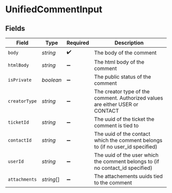 # UnifiedCommentInput


## Fields

| Field                                                                          | Type                                                                           | Required                                                                       | Description                                                                    |
| ------------------------------------------------------------------------------ | ------------------------------------------------------------------------------ | ------------------------------------------------------------------------------ | ------------------------------------------------------------------------------ |
| `body`                                                                         | *string*                                                                       | :heavy_check_mark:                                                             | The body of the comment                                                        |
| `htmlBody`                                                                     | *string*                                                                       | :heavy_minus_sign:                                                             | The html body of the comment                                                   |
| `isPrivate`                                                                    | *boolean*                                                                      | :heavy_minus_sign:                                                             | The public status of the comment                                               |
| `creatorType`                                                                  | *string*                                                                       | :heavy_minus_sign:                                                             | The creator type of the comment. Authorized values are either USER or CONTACT  |
| `ticketId`                                                                     | *string*                                                                       | :heavy_minus_sign:                                                             | The uuid of the ticket the comment is tied to                                  |
| `contactId`                                                                    | *string*                                                                       | :heavy_minus_sign:                                                             | The uuid of the contact which the comment belongs to (if no user_id specified) |
| `userId`                                                                       | *string*                                                                       | :heavy_minus_sign:                                                             | The uuid of the user which the comment belongs to (if no contact_id specified) |
| `attachments`                                                                  | *string*[]                                                                     | :heavy_minus_sign:                                                             | The attachements uuids tied to the comment                                     |